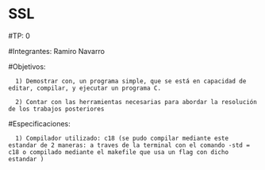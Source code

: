 # SSL
  #TP: 0

  #Integrantes: Ramiro Navarro

  #Objetivos: 
  
      1) Demostrar con, un programa simple, que se está en capacidad de editar, compilar, y ejecutar un programa C.
      
      2) Contar con las herramientas necesarias para abordar la resolución de los trabajos posteriores
  
  #Especificaciones:
  
      1) Compilador utilizado: c18 (se pudo compilar mediante este estandar de 2 maneras: a traves de la terminal con el comando -std = c18 o compilado mediante el makefile que usa un flag con dicho estandar )
    


